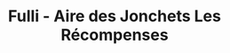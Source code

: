 ---
title: "Fulli - Aire des Jonchets Les Récompenses"
url: /forges/fulli-aire-des-jonchets-les-recompenses/
shop: commodité
---